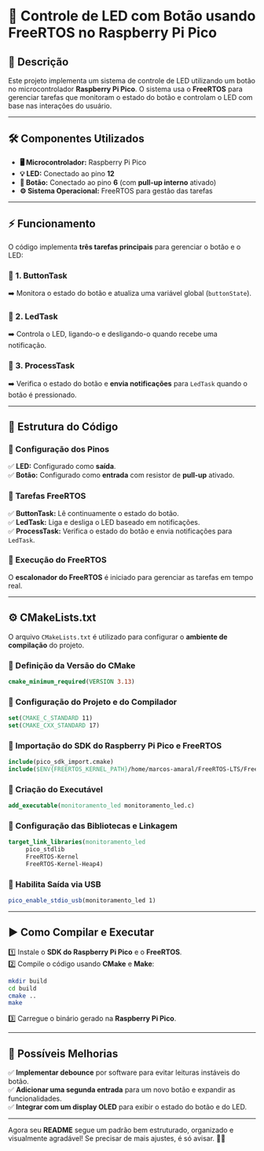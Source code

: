 

# 📌 Controle de LED com Botão usando FreeRTOS no Raspberry Pi Pico  

## 📝 Descrição  

Este projeto implementa um sistema de controle de LED utilizando um botão no microcontrolador **Raspberry Pi Pico**. O sistema usa o **FreeRTOS** para gerenciar tarefas que monitoram o estado do botão e controlam o LED com base nas interações do usuário.  

---

## 🛠️ Componentes Utilizados  

- **🖥️ Microcontrolador:** Raspberry Pi Pico  
- **💡 LED:** Conectado ao pino **12**  
- **🔘 Botão:** Conectado ao pino **6** (com **pull-up interno** ativado)  
- **⚙️ Sistema Operacional:** FreeRTOS para gestão das tarefas  

---

## ⚡ Funcionamento  

O código implementa **três tarefas principais** para gerenciar o botão e o LED:  

### 📌 1. ButtonTask  
➡️ Monitora o estado do botão e atualiza uma variável global (`buttonState`).  

### 📌 2. LedTask  
➡️ Controla o LED, ligando-o e desligando-o quando recebe uma notificação.  

### 📌 3. ProcessTask  
➡️ Verifica o estado do botão e **envia notificações** para `LedTask` quando o botão é pressionado.  

---

## 📂 Estrutura do Código  

### 🔧 Configuração dos Pinos  

✅ **LED:** Configurado como **saída**.  
✅ **Botão:** Configurado como **entrada** com resistor de **pull-up** ativado.  

### 🔄 Tarefas FreeRTOS  

✅ **ButtonTask:** Lê continuamente o estado do botão.  
✅ **LedTask:** Liga e desliga o LED baseado em notificações.  
✅ **ProcessTask:** Verifica o estado do botão e envia notificações para `LedTask`.  

### 🚀 Execução do FreeRTOS  

O **escalonador do FreeRTOS** é iniciado para gerenciar as tarefas em tempo real.  

---

## ⚙️ CMakeLists.txt  

O arquivo `CMakeLists.txt` é utilizado para configurar o **ambiente de compilação** do projeto.  

### 🔹 Definição da Versão do CMake  

```cmake
cmake_minimum_required(VERSION 3.13)
```

### 🔹 Configuração do Projeto e do Compilador  

```cmake
set(CMAKE_C_STANDARD 11)
set(CMAKE_CXX_STANDARD 17)
```

### 🔹 Importação do SDK do Raspberry Pi Pico e FreeRTOS  

```cmake
include(pico_sdk_import.cmake)
include($ENV{FREERTOS_KERNEL_PATH}/home/marcos-amaral/FreeRTOS-LTS/FreeRTOS/FreeRTOS-Kernel/portable/ThirdParty/GCC/RP2040/FreeRTOS_Kernel_import.cmake)
```

### 🔹 Criação do Executável  

```cmake
add_executable(monitoramento_led monitoramento_led.c)
```

### 🔹 Configuração das Bibliotecas e Linkagem  

```cmake
target_link_libraries(monitoramento_led
     pico_stdlib
     FreeRTOS-Kernel
     FreeRTOS-Kernel-Heap4)
```

### 🔹 Habilita Saída via USB  

```cmake
pico_enable_stdio_usb(monitoramento_led 1)
```

---

## ▶️ Como Compilar e Executar  

1️⃣ Instale o **SDK do Raspberry Pi Pico** e o **FreeRTOS**.  
2️⃣ Compile o código usando **CMake** e **Make**:  

   ```sh
   mkdir build
   cd build
   cmake ..
   make
   ```

3️⃣ Carregue o binário gerado na **Raspberry Pi Pico**.  

---

## 🚀 Possíveis Melhorias  

✅ **Implementar debounce** por software para evitar leituras instáveis do botão.  
✅ **Adicionar uma segunda entrada** para um novo botão e expandir as funcionalidades.  
✅ **Integrar com um display OLED** para exibir o estado do botão e do LED.  

---

Agora seu **README** segue um padrão bem estruturado, organizado e visualmente agradável! Se precisar de mais ajustes, é só avisar. 🚀😃
